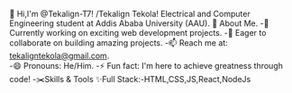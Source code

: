 👋 Hi,I'm @Tekalign-T7!
/Tekalign Tekola! Electrical and Computer Engineering student at Addis Ababa University (AAU).
🌟 About Me.
-🔭 Currently working on exciting web development projects.
-🤝 Eager to collaborate on building amazing projects.
-📫 Reach me at: tekaligntekola@gmail.com.              
-😄 Pronouns: He/Him.
-⚡ Fun fact: I'm here to achieve greatness through code!
-✂️Skills & Tools
✨Full Stack:-HTML,CSS,JS,React,NodeJs

  
